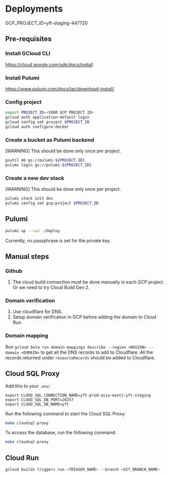 # Deployments

GCP_PROJECT_ID=yft-staging-447720

## Pre-requisites

### Install GCloud CLI

https://cloud.google.com/sdk/docs/install

### Install Pulumi

https://www.pulumi.com/docs/iac/download-install/

### Config project

```sh
export PROJECT_ID=<YOUR GCP PROJECT ID>
gcloud auth application-default login
gcloud config set project $PROJECT_ID
gcloud auth configure-docker
```

### Create a bucket as Pulumi backend

[WARNING] This should be done only once per project.

```sh
gsutil mb gs://pulumi-${PROJECT_ID}
pulumi login gs://pulumi-${PROJECT_ID}
```

### Create a new dev stack

[WARNING] This should be done only once per project.

<!-- pulumi config set env <value> -->
<!-- pulumi config set admin-email <value> -->

```sh
pulumi stack init dev
pulumi config set gcp:project $PROJECT_ID
```

## Pulumi

```sh
pulumi up --cwd ./deploy
```

Currently, no passphrase is set for the private key.

## Manual steps

### Github

1. The cloud build connection must be done manually in each GCP project. Or we need to try Cloud Build Gen 2.

### Domain verification

1. Use cloudflare for DNS.
2. Setup domain verification in GCP before adding the domain to Cloud Run.

### Domain mapping

Run `gcloud beta run domain-mappings describe --region <REGION> --domain <DOMAIN>` to get all the DNS records to add to Cloudflare.
All the records returned under `resourceRecords` should be added to Cloudflare.

## Cloud SQL Proxy

Add this to your `.env`:

```
export CLOUD_SQL_CONNECTION_NAME=yft-prod:asia-east1:yft-staging
export CLOUD_SQL_DB_PORT=26257
export CLOUD_SQL_DB_NAME=yft
```

Run the following command to start the Cloud SQL Proxy:

```sh
make cloudsql-proxy
```

To access the database, run the following command:

```sh
make cloudsql-proxy
```

## Cloud Run

```sh
gcloud builds triggers run <TRIGGER_NAME> --branch <GIT_BRANCH_NAME>
```
